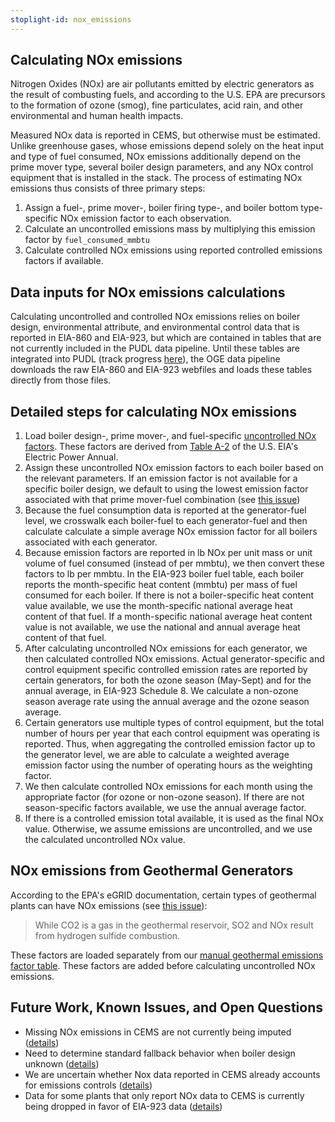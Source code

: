 ```yaml
---
stoplight-id: nox_emissions
---
```


## Calculating NOx emissions
Nitrogen Oxides (NOx) are air pollutants emitted by electric generators as the result of combusting fuels, and according to the U.S. EPA are precursors to the formation of ozone (smog), fine particulates, acid rain, and other environmental and human health impacts.

Measured NOx data is reported in CEMS, but otherwise must be estimated. Unlike greenhouse gases, whose emissions depend solely on the heat input and type of fuel consumed, NOx emissions additionally depend on the prime mover type, several boiler design parameters, and any NOx control equipment that is installed in the stack. The process of estimating NOx emissions thus consists of three primary steps:
1. Assign a fuel-, prime mover-, boiler firing type-, and boiler bottom type-specific NOx emission factor to each observation.
2. Calculate an uncontrolled emissions mass by multiplying this emission factor by `fuel_consumed_mmbtu`
3. Calculate controlled NOx emissions using reported controlled emissions factors if available.

## Data inputs for NOx emissions calculations
Calculating uncontrolled and controlled NOx emissions relies on boiler design, environmental attribute, and environmental control data that is reported in EIA-860 and EIA-923, but which are contained in tables that are not currently included in the PUDL data pipeline. Until these tables are integrated into PUDL (track progress [here](https://github.com/singularity-energy/open-grid-emissions/issues/154)), the OGE data pipeline downloads the raw EIA-860 and EIA-923 webfiles and loads these tables directly from those files.

## Detailed steps for calculating NOx emissions

1.  Load boiler design-, prime mover-, and fuel-specific [uncontrolled NOx factors](https://github.com/singularity-energy/open-grid-emissions/blob/main/data/manual/emission_factors_for_nox.csv). These factors are derived from [Table A-2](https://www.eia.gov/electricity/annual/html/epa_a_02.html) of the U.S. EIA's Electric Power Annual.
2. Assign these uncontrolled NOx emission factors to each boiler based on the relevant parameters. If an emission factor is not available for a specific boiler design, we default to using the lowest emission factor associated with that prime mover-fuel combination (see [this issue](https://github.com/singularity-energy/open-grid-emissions/issues/150))
3. Because the fuel consumption data is reported at the generator-fuel level, we crosswalk each boiler-fuel to each generator-fuel and then calculate calculate a simple average NOx emission factor for all boilers associated with each generator.
4. Because emission factors are reported in lb NOx per unit mass or unit volume of fuel consumed (instead of per mmbtu), we then convert these factors to lb per mmbtu. In the EIA-923 boiler fuel table, each boiler reports the month-specific heat content (mmbtu) per mass of fuel consumed for each boiler. If there is not a boiler-specific heat content value available, we use the month-specific national average heat content of that fuel. If a month-specific national average heat content value is not available, we use the national and annual average heat content of that fuel.
5.  After calculating uncontrolled NOx emissions for each generator, we then calculated controlled NOx emissions. Actual generator-specific and control equipment specific controlled emission rates are reported by certain generators, for both the ozone season (May-Sept) and for the annual average, in EIA-923 Schedule 8. We calculate a non-ozone season average rate using the annual average and the ozone season average.
6.  Certain generators use multiple types of control equipment, but the total number of hours per year that each control equipment was operating is reported. Thus, when aggregating the controlled emission factor up to the generator level, we are able to calculate a weighted average emission factor using the number of operating hours as the weighting factor.
7. We then calculate controlled NOx emissions for each month using the appropriate factor (for ozone or non-ozone season). If there are not season-specific factors available, we use the annual average factor.
8. If there is a controlled emission total available, it is used as the final NOx value. Otherwise, we assume emissions are uncontrolled, and we use the calculated uncontrolled NOx value.


## NOx emissions from Geothermal Generators
According to the EPA's eGRID documentation, certain types of geothermal plants can have NOx emissions (see [this issue](https://github.com/singularity-energy/open-grid-emissions/issues/69)):
> While CO2 is a gas in the geothermal reservoir, SO2 and NOx result from hydrogen sulfide combustion.

These factors are loaded separately from our [manual geothermal emissions factor table](https://github.com/singularity-energy/open-grid-emissions/blob/main/data/manual/geothermal_emission_factors.csv). These factors are added before calculating uncontrolled NOx emissions.

## Future Work, Known Issues, and Open Questions
- Missing NOx emissions in CEMS are not currently being imputed ([details](https://github.com/singularity-energy/open-grid-emissions/issues/153))
- Need to determine standard fallback behavior when boiler design unknown ([details](https://github.com/singularity-energy/open-grid-emissions/issues/150))
- We are uncertain whether Nox data reported in CEMS already accounts for emissions controls ([details](https://github.com/singularity-energy/open-grid-emissions/issues/151))
- Data for some plants that only report NOx data to CEMS is currently being dropped in favor of EIA-923 data ([details](https://github.com/singularity-energy/open-grid-emissions/issues/134))